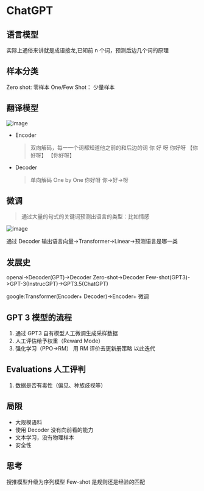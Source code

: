 # ChatGPT

## 语言模型

实际上通俗来讲就是成语接龙,已知前 n 个词，预测后边几个词的原理

## 样本分类

Zero shot: 零样本
One/Few Shot： 少量样本

<!-- truncate -->

## 翻译模型

![image](https://user-images.githubusercontent.com/84896877/223011503-c399d267-adc7-46ea-96ab-c5b49dd6a799.png)

- Encoder

  > 双向解码，每一一个词都知道他之前的和后边的词
  > 你 好 呀
  > 你好呀 【你好呀】 【你好呀】

- Decoder
  > 单向解码 One by One
  > 你好呀
  > 你->好->呀

## 微调

> 通过大量的句式的关键词预测出语言的类型：比如情感

![image](https://user-images.githubusercontent.com/84896877/223011430-fbb422d5-9e45-4d79-b57c-1c1975147ee9.png)

通过 Decoder 输出语言向量->Transformer->Linear->预测语言是哪一类

## 发展史

openai->Decoder(GPT)->Decoder Zero-shot->Decoder Few-shot(GPT3)->GPT-3(InstrucGPT)->GPT3.5(ChatGPT)

google:Transformer(Encoder+ Decoder)->Encoder+ 微调

## GPT 3 模型的流程

1. 通过 GPT3 自有模型人工微调生成采样数据
2. 人工评估给予权重（Reward Mode）
3. 强化学习（PPO->RM） 用 RM 评价去更新册策略 以此迭代

## Evaluations 人工评判

1. 数据是否有毒性（偏见、种族歧视等）

## 局限

- 大规模语料
- 使用 Decoder 没有向前看的能力
- 文本学习，没有物理样本
- 安全性

## 思考

搜推模型升级为序列模型
Few-shot 是规则还是经验的匹配
